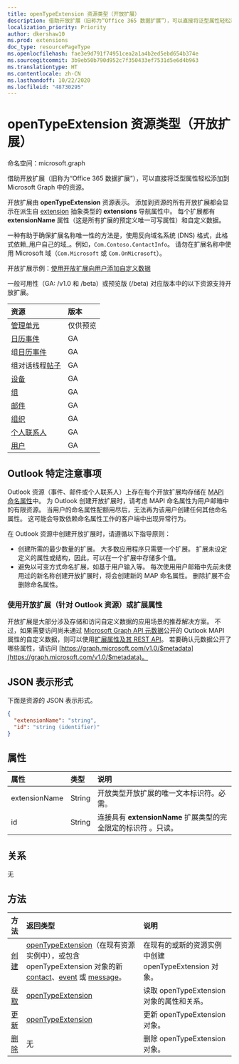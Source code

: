 ```yaml
---
title: openTypeExtension 资源类型（开放扩展）
description: 借助开放扩展（旧称为“Office 365 数据扩展”），可以直接将泛型属性轻松添加到 Microsoft Graph 中的资源。
localization_priority: Priority
author: dkershaw10
ms.prod: extensions
doc_type: resourcePageType
ms.openlocfilehash: fae3e9d791f74951cea2a1a4b2ed5ebd654b374e
ms.sourcegitcommit: 3b9eb50b790d952c7f350433ef7531d5e6d4b963
ms.translationtype: HT
ms.contentlocale: zh-CN
ms.lasthandoff: 10/22/2020
ms.locfileid: "48730295"
---
```

# <a name="opentypeextension-resource-type-open-extensions"></a>openTypeExtension 资源类型（开放扩展）

命名空间：microsoft.graph

借助开放扩展（旧称为“Office 365 数据扩展”），可以直接将泛型属性轻松添加到 Microsoft Graph 中的资源。

开放扩展由 **openTypeExtension** 资源表示。 添加到资源的所有开放扩展都会显示在派生自 [extension](extension.md) 抽象类型的 **extensions** 导航属性中。 每个扩展都有 **extensionName** 属性（这是所有扩展的预定义唯一可写属性）和自定义数据。

一种有助于确保扩展名称唯一性的方法是，使用反向域名系统 (DNS) 格式，此格式依赖_用户自己的域_。例如，`Com.Contoso.ContactInfo`。 请勿在扩展名称中使用 Microsoft 域（`Com.Microsoft` 或 `Com.OnMicrosoft`）。

开放扩展示例：[使用开放扩展向用户添加自定义数据](/graph/extensibility-open-users)

一般可用性（GA: /v1.0 和 /beta）或预览版 (/beta) 对应版本中的以下资源支持开放扩展。

|资源 |版本 |
|:---------------|:-------|
| [管理单元](/graph/api/resources/administrativeunit?view=graph-rest-beta)  | 仅供预览 |
| [日历事件](event.md) | GA |
| 组[日历事件](event.md) | GA |
| 组对话线程[帖子](post.md) | GA |
| [设备](device.md) | GA |
| [组](group.md) | GA |
| [邮件](message.md) | GA |
| [组织](organization.md) | GA |
| [个人联系人](contact.md) | GA |
| [用户](user.md) | GA |

## <a name="outlook-specific-considerations"></a>Outlook 特定注意事项

Outlook 资源（事件、邮件或个人联系人）上存在每个开放扩展均存储在 [MAPI 命名属性](/office/client-developer/outlook/mapi/mapi-named-properties)中。 为 Outlook 创建开放扩展时，请考虑 MAPI 命名属性为用户邮箱中的有限资源。 当用户的命名属性配额用尽后，无法再为该用户创建任何其他命名属性。 这可能会导致依赖命名属性工作的客户端中出现异常行为。

在 Outlook 资源中创建开放扩展时，请遵循以下指导原则：

- 创建所需的最少数量的扩展。 大多数应用程序只需要一个扩展。 扩展未设定定义的属性或结构，因此，可以在一个扩展中存储多个值。
- 避免以可变方式命名扩展，如基于用户输入等。 每次使用用户邮箱中先前未使用过的新名称创建开放扩展时，将会创建新的 MAP 命名属性。 删除扩展不会删除命名属性。

### <a name="use-open-extensions-for-outlook-resources-or-extended-properties"></a>使用开放扩展（针对 Outlook 资源）或扩展属性

开放扩展是大部分涉及存储和访问自定义数据的应用场景的推荐解决方案。 不过，如果需要访问尚未通过 [Microsoft Graph API 元数据](../index.md)公开的 Outlook MAPI 属性的自定义数据，则可以使用[扩展属性及其 REST API](extended-properties-overview.md)。 若要确认元数据公开了哪些属性，请访问 [https://graph.microsoft.com/v1.0/$metadata](https://graph.microsoft.com/v1.0/$metadata)。

## <a name="json-representation"></a>JSON 表示形式

下面是资源的 JSON 表示形式。

<!--{
  "blockType": "resource",
  "openType": true,
  "optionalProperties": [],
  "baseType": "microsoft.graph.extension",
  "@odata.type": "microsoft.graph.openTypeExtension"
}-->

```json
{
  "extensionName": "string",
  "id": "string (identifier)"
}
```

## <a name="properties"></a>属性

|属性 | 类型 | 说明 |
|:---------------|:--------|:----------|
|extensionName|String|开放类型开放扩展的唯一文本标识符。必需。|
|id|String| 连接具有 **extensionName** 扩展类型的完全限定的标识符 。只读。|

## <a name="relationships"></a>关系

无

## <a name="methods"></a>方法

|方法 | 返回类型 | 说明 |
|:---------------|:--------|:----------|
|[创建](../api/opentypeextension-post-opentypeextension.md) | [openTypeExtension](opentypeextension.md)（在现有资源实例中），或包含 openTypeExtension 对象的新 [contact](../resources/contact.md)、[event](../resources/event.md) 或 [message](../resources/message.md)。 | 在现有的或新的资源实例中创建 openTypeExtension 对象。|
|[获取](../api/opentypeextension-get.md) | [openTypeExtension](opentypeextension.md) |读取 openTypeExtension 对象的属性和关系。|
|[更新](../api/opentypeextension-update.md) | [openTypeExtension](opentypeextension.md) |更新 openTypeExtension 对象。 |
|[删除](../api/opentypeextension-delete.md) | 无 |删除 openTypeExtension 对象。 |

<!-- uuid: 8fcb5dbc-d5aa-4681-8e31-b001d5168d79
2015-10-25 14:57:30 UTC -->
<!-- {
  "type": "#page.annotation",
  "description": "openTypeExtension resource",
  "keywords": "",
  "section": "documentation",
  "tocPath": ""
}-->
